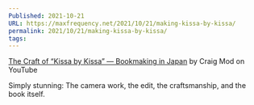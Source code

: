```yaml
---
Published: 2021-10-21
URL: https://maxfrequency.net/2021/10/21/making-kissa-by-kissa/
permalink: 2021/10/21/making-kissa-by-kissa/
tags: 
---
```

[The Craft of “Kissa by Kissa” — Bookmaking in Japan](https://www.youtube.com/watch?v=l4u5_UyQoyw) by Craig Mod on YouTube

Simply stunning: The camera work, the edit, the craftsmanship, and the book itself. 